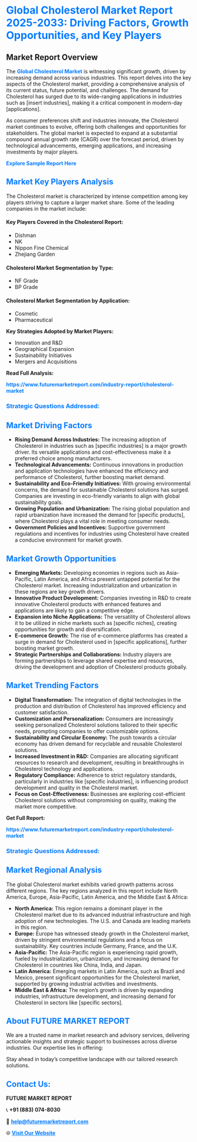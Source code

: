 <h1 style="color: #007BFF;">Global Cholesterol Market Report 2025-2033: Driving Factors, Growth Opportunities, and Key Players</h1>

<section id="overview">
<h2>Market Report Overview</h2>
<p>The <a href="https://www.futuremarketreport.com/industry-report/cholesterol-market" style="color: #007BFF; text-decoration: none;"><strong>Global Cholesterol Market</strong></a> is witnessing significant growth, driven by increasing demand across various industries. This report delves into the key aspects of the Cholesterol market, providing a comprehensive analysis of its current status, future potential, and challenges. The demand for Cholesterol has surged due to its wide-ranging applications in industries such as [insert industries], making it a critical component in modern-day [applications].</p>
<p>As consumer preferences shift and industries innovate, the Cholesterol market continues to evolve, offering both challenges and opportunities for stakeholders. The global market is expected to expand at a substantial compound annual growth rate (CAGR) over the forecast period, driven by technological advancements, emerging applications, and increasing investments by major players.</p>
</section>

<section id="overview">
<p><a href="https://www.futuremarketreport.com/request-sample/reportId=50434" style="color: #007BFF; text-decoration: none;"><strong>Explore Sample Report Here</strong></a></p>
</section>

<section id="key-players">
<h2 style="color: #007BFF;">Market Key Players Analysis</h2>
<p>The Cholesterol market is characterized by intense competition among key players striving to capture a larger market share. Some of the leading companies in the market include:</p>
<h4>Key Players Covered in the Cholesterol Report:</h4>
<ul><li>Dishman</li><li>NK</li><li>Nippon Fine Chemical</li><li>Zhejiang Garden</li></ul>
<h4>Cholesterol Market Segmentation by Type:</h4>
<ul><li>NF Grade</li><li>BP Grade</li></ul>

<h4>Cholesterol Market Segmentation by Application:</h4>
<ul><li>Cosmetic</li><li>Pharmaceutical</li></ul>
<p><strong>Key Strategies Adopted by Market Players:</strong></p>
<ul>
<li>Innovation and R&D</li>
<li>Geographical Expansion</li>
<li>Sustainability Initiatives</li>
<li>Mergers and Acquisitions</li>
</ul>
</section>

<section>
<p><strong>Read Full Analysis: </strong></p><a href="https://www.futuremarketreport.com/industry-report/cholesterol-market" style="color: #007BFF; text-decoration: none;"><strong>https://www.futuremarketreport.com/industry-report/cholesterol-market</strong></a>
<h3 style="color: #007BFF;">Strategic Questions Addressed:</h3>
</section>

<section id="driving-factors">
<h2 style="color: #007BFF;">Market Driving Factors</h2>
<ul>
<li><strong>Rising Demand Across Industries:</strong> The increasing adoption of Cholesterol in industries such as [specific industries] is a major growth driver. Its versatile applications and cost-effectiveness make it a preferred choice among manufacturers.</li>
<li><strong>Technological Advancements:</strong> Continuous innovations in production and application technologies have enhanced the efficiency and performance of Cholesterol, further boosting market demand.</li>
<li><strong>Sustainability and Eco-Friendly Initiatives:</strong> With growing environmental concerns, the demand for sustainable Cholesterol solutions has surged. Companies are investing in eco-friendly variants to align with global sustainability goals.</li>
<li><strong>Growing Population and Urbanization:</strong> The rising global population and rapid urbanization have increased the demand for [specific products], where Cholesterol plays a vital role in meeting consumer needs.</li>
<li><strong>Government Policies and Incentives:</strong> Supportive government regulations and incentives for industries using Cholesterol have created a conducive environment for market growth.</li>
</ul>
</section>

<section id="growth-opportunities">
<h2 style="color: #007BFF;">Market Growth Opportunities</h2>
<ul>
<li><strong>Emerging Markets:</strong> Developing economies in regions such as Asia-Pacific, Latin America, and Africa present untapped potential for the Cholesterol market. Increasing industrialization and urbanization in these regions are key growth drivers.</li>
<li><strong>Innovative Product Development:</strong> Companies investing in R&D to create innovative Cholesterol products with enhanced features and applications are likely to gain a competitive edge.</li>
<li><strong>Expansion into Niche Applications:</strong> The versatility of Cholesterol allows it to be utilized in niche markets such as [specific niches], creating opportunities for growth and diversification.</li>
<li><strong>E-commerce Growth:</strong> The rise of e-commerce platforms has created a surge in demand for Cholesterol used in [specific applications], further boosting market growth.</li>
<li><strong>Strategic Partnerships and Collaborations:</strong> Industry players are forming partnerships to leverage shared expertise and resources, driving the development and adoption of Cholesterol products globally.</li>
</ul>
</section>

<section id="trending-factors">
<h2 style="color: #007BFF;">Market Trending Factors</h2>
<ul>
<li><strong>Digital Transformation:</strong> The integration of digital technologies in the production and distribution of Cholesterol has improved efficiency and customer satisfaction.</li>
<li><strong>Customization and Personalization:</strong> Consumers are increasingly seeking personalized Cholesterol solutions tailored to their specific needs, prompting companies to offer customizable options.</li>
<li><strong>Sustainability and Circular Economy:</strong> The push towards a circular economy has driven demand for recyclable and reusable Cholesterol solutions.</li>
<li><strong>Increased Investment in R&D:</strong> Companies are allocating significant resources to research and development, resulting in breakthroughs in Cholesterol technology and applications.</li>
<li><strong>Regulatory Compliance:</strong> Adherence to strict regulatory standards, particularly in industries like [specific industries], is influencing product development and quality in the Cholesterol market.</li>
<li><strong>Focus on Cost-Effectiveness:</strong> Businesses are exploring cost-efficient Cholesterol solutions without compromising on quality, making the market more competitive.</li>
</ul>
</section>

<section>
<p><strong>Get Full Report: </strong></p><a href="https://www.futuremarketreport.com/industry-report/cholesterol-market" style="color: #007BFF; text-decoration: none;"><strong>https://www.futuremarketreport.com/industry-report/cholesterol-market</strong></a>
<h3 style="color: #007BFF;">Strategic Questions Addressed:</h3>
</section>


<section id="regional-analysis">
<h2 style="color: #007BFF;">Market Regional Analysis</h2>
<p>The global Cholesterol market exhibits varied growth patterns across different regions. The key regions analyzed in this report include North America, Europe, Asia-Pacific, Latin America, and the Middle East & Africa:</p>
<ul>
<li><strong>North America:</strong> This region remains a dominant player in the Cholesterol market due to its advanced industrial infrastructure and high adoption of new technologies. The U.S. and Canada are leading markets in this region.</li>
<li><strong>Europe:</strong> Europe has witnessed steady growth in the Cholesterol market, driven by stringent environmental regulations and a focus on sustainability. Key countries include Germany, France, and the U.K.</li>
<li><strong>Asia-Pacific:</strong> The Asia-Pacific region is experiencing rapid growth, fueled by industrialization, urbanization, and increasing demand for Cholesterol in countries like China, India, and Japan.</li>
<li><strong>Latin America:</strong> Emerging markets in Latin America, such as Brazil and Mexico, present significant opportunities for the Cholesterol market, supported by growing industrial activities and investments.</li>
<li><strong>Middle East & Africa:</strong> The region’s growth is driven by expanding industries, infrastructure development, and increasing demand for Cholesterol in sectors like [specific sectors].</li>
</ul>
</section>

<footer>
<h2 style="color: #007BFF;">About FUTURE MARKET REPORT</h2>
<p>We are a trusted name in market research and advisory services, delivering actionable insights and strategic support to businesses across diverse industries. Our expertise lies in offering:</p>

<p>Stay ahead in today’s competitive landscape with our tailored research solutions.</p>

<h2 style="color: #007BFF;">Contact Us:</h2>
<p><strong>FUTURE MARKET REPORT</strong></p>
<p>📞 <strong>+91 (883) 074-8030</strong></p>
<p>📧 <strong><a href="mailto:help@futuremarketreport.com" style="color: #007BFF;">help@futuremarketreport.com</a></strong></p>
<p>🌐 <strong><a href="https://www.futuremarketreport.com/" style="color: #007BFF;">Visit Our Website</a></strong></p>
</footer>